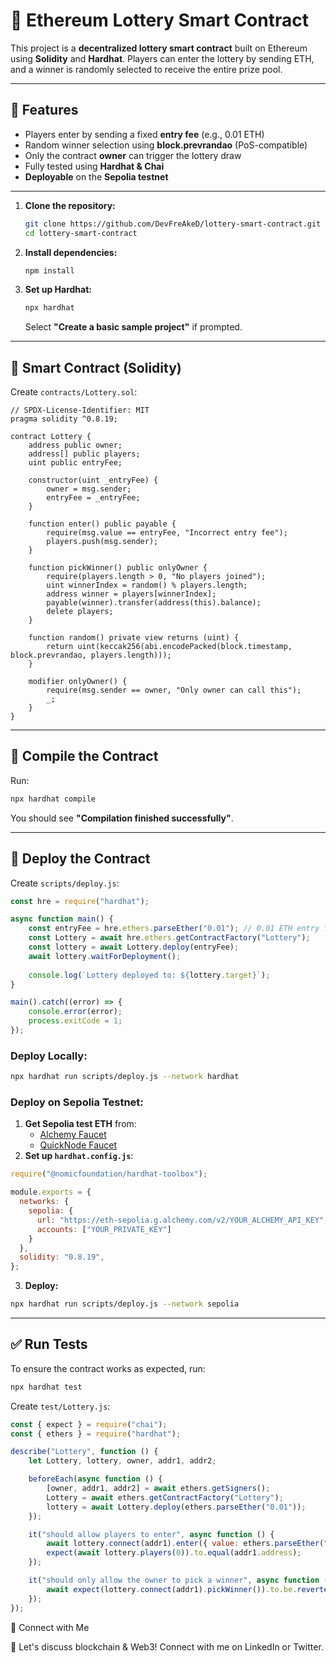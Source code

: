 # 🎰 Ethereum Lottery Smart Contract

This project is a **decentralized lottery smart contract** built on Ethereum using **Solidity** and **Hardhat**. Players can enter the lottery by sending ETH, and a winner is randomly selected to receive the entire prize pool.

---

## 🚀 Features

- Players enter by sending a fixed **entry fee** (e.g., 0.01 ETH)
- Random winner selection using **block.prevrandao** (PoS-compatible)
- Only the contract **owner** can trigger the lottery draw
- Fully tested using **Hardhat & Chai**
- **Deployable** on the **Sepolia testnet**

---


1. **Clone the repository:**

   ```sh
   git clone https://github.com/DevFreAkeD/lottery-smart-contract.git
   cd lottery-smart-contract
   ```

2. **Install dependencies:**

   ```sh
   npm install
   ```

3. **Set up Hardhat:**

   ```sh
   npx hardhat
   ```

   Select **"Create a basic sample project"** if prompted.

---

## 📜 Smart Contract (Solidity)

Create `contracts/Lottery.sol`:

```solidity
// SPDX-License-Identifier: MIT
pragma solidity ^0.8.19;

contract Lottery {
    address public owner;
    address[] public players;
    uint public entryFee;
    
    constructor(uint _entryFee) {
        owner = msg.sender;
        entryFee = _entryFee;
    }

    function enter() public payable {
        require(msg.value == entryFee, "Incorrect entry fee");
        players.push(msg.sender);
    }

    function pickWinner() public onlyOwner {
        require(players.length > 0, "No players joined");
        uint winnerIndex = random() % players.length;
        address winner = players[winnerIndex];
        payable(winner).transfer(address(this).balance);
        delete players;
    }

    function random() private view returns (uint) {
        return uint(keccak256(abi.encodePacked(block.timestamp, block.prevrandao, players.length)));
    }

    modifier onlyOwner() {
        require(msg.sender == owner, "Only owner can call this");
        _;
    }
}
```

---

## 🔧 Compile the Contract

Run:

```sh
npx hardhat compile
```

You should see **"Compilation finished successfully"**.

---

## 🚀 Deploy the Contract

Create `scripts/deploy.js`:

```javascript
const hre = require("hardhat");

async function main() {
    const entryFee = hre.ethers.parseEther("0.01"); // 0.01 ETH entry fee
    const Lottery = await hre.ethers.getContractFactory("Lottery");
    const lottery = await Lottery.deploy(entryFee);
    await lottery.waitForDeployment();
    
    console.log(`Lottery deployed to: ${lottery.target}`);
}

main().catch((error) => {
    console.error(error);
    process.exitCode = 1;
});
```

### **Deploy Locally:**

```sh
npx hardhat run scripts/deploy.js --network hardhat
```

### **Deploy on Sepolia Testnet:**

1. **Get Sepolia test ETH** from:
   - [Alchemy Faucet](https://www.alchemy.com/faucets/ethereum-sepolia)
   - [QuickNode Faucet](https://faucet.quicknode.com/ethereum/sepolia)
2. **Set up `hardhat.config.js`**:

```javascript
require("@nomicfoundation/hardhat-toolbox");

module.exports = {
  networks: {
    sepolia: {
      url: "https://eth-sepolia.g.alchemy.com/v2/YOUR_ALCHEMY_API_KEY",
      accounts: ["YOUR_PRIVATE_KEY"]
    }
  },
  solidity: "0.8.19",
};
```

3. **Deploy:**

```sh
npx hardhat run scripts/deploy.js --network sepolia
```

---

## ✅ Run Tests

To ensure the contract works as expected, run:

```sh
npx hardhat test
```

Create `test/Lottery.js`:

```javascript
const { expect } = require("chai");
const { ethers } = require("hardhat");

describe("Lottery", function () {
    let Lottery, lottery, owner, addr1, addr2;

    beforeEach(async function () {
        [owner, addr1, addr2] = await ethers.getSigners();
        Lottery = await ethers.getContractFactory("Lottery");
        lottery = await Lottery.deploy(ethers.parseEther("0.01"));
    });

    it("should allow players to enter", async function () {
        await lottery.connect(addr1).enter({ value: ethers.parseEther("0.01") });
        expect(await lottery.players(0)).to.equal(addr1.address);
    });

    it("should only allow the owner to pick a winner", async function () {
        await expect(lottery.connect(addr1).pickWinner()).to.be.revertedWith("Only owner can call this");
    });
});
```
📢 Connect with Me

💬 Let's discuss blockchain & Web3! Connect with me on LinkedIn or Twitter.